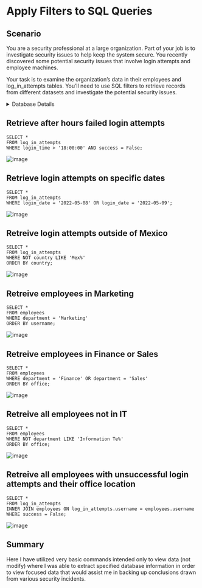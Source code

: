 # Apply Filters to SQL Queries
## Scenario
You are a security professional at a large organization. Part of your job is to investigate security issues to help keep the system secure. You recently discovered some potential security issues that involve login attempts and employee machines.

Your task is to examine the organization’s data in their employees and log_in_attempts tables. You’ll need to use SQL filters to retrieve records from different datasets and investigate the potential security issues.
<details>
<summary>Database Details</summary>

### log_in_attempts table
    - `event_id`: The identification number assigned to each login event
    - `username`: username of employee
    - `login_date`: date the login attempt was recorded
    - `login_time`: time the login attempt was recorded
    - `country`: counrty where login attempt occured
    - `ip_address`: IP address of emplyees machine
    - `success`: success metric of the login attempt; FALSE indicates a failed attempt
### employees table
    - `employee_id`: identification number assigned to each employee
    - `device_id`: identification number assigned to each device used by employee
    - `username`: username of employee
    - `department`: department of employee
    - `office`: location of the office 

</details>

## Retrieve after hours failed login attempts
```
SELECT *
FROM log_in_attempts
WHERE login_time > '18:00:00' AND success = False;
```
![image](https://github.com/black-v0id/black-v0id/assets/16123062/22a67183-01a8-40fc-8481-46e218420c24)

## Retrieve login attempts on specific dates
```
SELECT * 
FROM log_in_attempts
WHERE login_date = '2022-05-08' OR login_date = '2022-05-09';
```
![image](https://github.com/black-v0id/black-v0id/assets/16123062/07972cf7-49bb-4371-aa66-686a18e78804)


## Retreive login attempts outside of Mexico
```
SELECT *
FROM log_in_attempts
WHERE NOT country LIKE 'Mex%'
ORDER BY country;
```
![image](https://github.com/black-v0id/black-v0id/assets/16123062/319b8d18-98fc-400f-80d0-247b86eaf1f8)


## Retreive employees in Marketing
```
SELECT *
FROM employees
WHERE department = 'Marketing'
ORDER BY username;
```
![image](https://github.com/black-v0id/black-v0id/assets/16123062/0a0a71eb-3af1-49c3-a70d-edaccbb01207)


## Retreive employees in Finance or Sales
```
SELECT *
FROM employees
WHERE department = 'Finance' OR department = 'Sales'
ORDER BY office;
```
![image](https://github.com/black-v0id/black-v0id/assets/16123062/64769ab0-9a89-4803-88c8-0bdfab3d1e11)

## Retreive all employees not in IT
```
SELECT *
FROM employees
WHERE NOT department LIKE 'Information Te%'
ORDER BY office;
```
![image](https://github.com/black-v0id/black-v0id/assets/16123062/a4502713-660f-4972-b654-1a0e2bc5ec0b)

## Retreive all employees with unsuccessful login attempts and their office location
```
SELECT *
FROM log_in_attempts
INNER JOIN employees ON log_in_attempts.username = employees.username
WHERE success = False;
```
![image](https://github.com/black-v0id/black-v0id/assets/16123062/df108a32-a06a-4545-8949-267a530c9c8a)



## Summary
Here I have utilized very basic commands intended only to view data (not modify) where I was able to extract specified database information in order to view focused data that would assist me in backing up conclusions drawn from various security incidents.  
